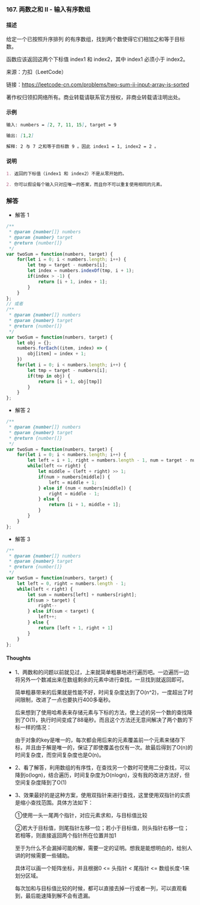 ### 167. 两数之和 II - 输入有序数组

#### 描述
给定一个已按照升序排列 的有序数组，找到两个数使得它们相加之和等于目标数。

函数应该返回这两个下标值 index1 和 index2，其中 index1 必须小于 index2。

来源：力扣（LeetCode）

链接：https://leetcode-cn.com/problems/two-sum-ii-input-array-is-sorted

著作权归领扣网络所有。商业转载请联系官方授权，非商业转载请注明出处。

#### 示例

```md
输入: numbers = [2, 7, 11, 15], target = 9

输出: [1,2]

解释: 2 与 7 之和等于目标数 9 。因此 index1 = 1, index2 = 2 。
```


#### 说明
```md
1. 返回的下标值（index1 和 index2）不是从零开始的。

2. 你可以假设每个输入只对应唯一的答案，而且你不可以重复使用相同的元素。
```

### 解答

+ 解答 1
```js
/**
 * @param {number[]} numbers
 * @param {number} target
 * @return {number[]}
 */
var twoSum = function(numbers, target) {
    for(let i = 0; i < numbers.length; i++) {
        let tmp = target - numbers[i];
        let index = numbers.indexOf(tmp, i + 1);
        if(index > -1) {
            return [i + 1, index + 1];
        }
    }
};
// 或者
/**
 * @param {number[]} numbers
 * @param {number} target
 * @return {number[]}
 */
var twoSum = function(numbers, target) {
    let obj = {};
    numbers.forEach((item, index) => {
        obj[item] = index + 1;
    })
    for(let i = 0; i < numbers.length; i++) {
        let tmp = target - numbers[i];
        if(tmp in obj) {
            return [i + 1, obj[tmp]]
        }
    }
};
```

+ 解答 2
```js
/**
 * @param {number[]} numbers
 * @param {number} target
 * @return {number[]}
 */
var twoSum = function(numbers, target) {
    for(let i = 0; i < numbers.length; i++) {
        let left = i + 1, right = numbers.length - 1, num = target - numbers[i];
        while(left <= right) {
            let middle = (left + right) >> 1;
            if(num > numbers[middle]) {
                left = middle + 1;
            } else if (num < numbers[middle]) {
                right = middle - 1;
            } else {
                return [i + 1, middle + 1];
            }
        }
    }
};
```

+ 解答 3
```js
/**
 * @param {number[]} numbers
 * @param {number} target
 * @return {number[]}
 */
var twoSum = function(numbers, target) {
    let left = 0, right = numbers.length - 1;
    while(left < right) {
        let sum = numbers[left] + numbers[right];
        if(sum > target) {
            right--
        } else if(sum < target) {
            left++;
        } else {
            return [left + 1, right + 1]
        }
    }
};
```

#### Thoughts

+ 1、两数和的问题以前就见过，上来就简单粗暴地进行遍历吧。一边遍历一边将另外一个数减出来在数组剩余的元素中进行查找，一旦找到就返回即可。

  简单粗暴带来的后果就是性能不好，时间复杂度达到了O(n^2)，一度超出了时间限制，改进了一点也要执行400多毫秒。

  后来想到了使用哈希表来存储元素与下标的方法，使上述的另一个数的查找降到了O(1)，执行时间变成了88毫秒。而且这个方法还无意间解决了两个数的下标一样的情况：
  
  由于对象的key是唯一的，每次都会用后来的元素覆盖前一个元素来储存下标，并且由于解是唯一的，保证了即使覆盖也仅有一次。故最后得到了O(n)的时间复杂度，而空间复杂度也是O(n)。

+ 2、看了解答，利用数组的有序性，在查找另一个数时可使用二分查找，可以降到o(logn)，结合遍历，时间复杂度为O(nlogn)，没有我的改进方法好，但空间复杂度降到了O(1)

+ 3、效果最好的是这种方案，使用双指针来进行查找，这里使用双指针的实质是缩小查找范围。具体方法如下：

  ①使用一头一尾两个指针，对应元素求和，与目标值比较

  ②若大于目标值，则尾指针左移一位；若小于目标值，则头指针右移一位；若相等，则直接返回两个指针所在位置并加1

  至于为什么不会漏掉可能的解，需要一定的证明。想我是能想明白的，给别人讲的时候需要一些辅助。
  
  具体可以画一个矩阵坐标，并且根据0 <= 头指针 < 尾指针 <= 数组长度-1来划分区域。
  
  每次加和与目标值比较的时候，都可以直接去掉一行或者一列，可以直观看到，最后能速降到解不会有遗漏。